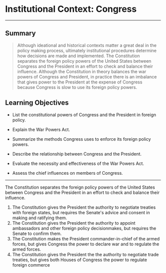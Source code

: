 # Institutional Context: Congress

---

## Summary

>Although ideational and historical contexts matter a great deal in the policy making process, ultimately institutional procedures determine how decisions are made and implemented. The Constitution separates the foreign policy powers of the United States between Congress and the President in an effort to check and balance their influence. Although the Constitution in theory balances the war powers of Congress and President, in practice there is an imbalance that gives power to the President at the expense of Congress because Congress is slow to use its foreign policy powers.

## Learning Objectives

* List the constitutional powers of Congress and the President in foreign policy.

* Explain the War Powers Act.
* Summarize the methods Congress uses to enforce its foreign policy powers.
* Describe the relationship between Congress and the President.
* Evaluate the necessity and effectiveness of the War Powers Act.
* Assess the chief influences on members of Congress.

---

The Constitution separates the foreign policy powers of the United States between
Congress and the President in an effort to check and balance their influence.
1. The Constitution gives the President the authority to negotiate treaties with foreign
states, but requires the Senate's advice and consent in making and ratifying them.
2. The Constitution gives the President the authority to appoint ambassadors and other
foreign policy decisionmakes, but requires the Senate to confirm them.
3. The Constitution makes the President commander-in-chief of the armed forces, but
gives Congress the power to declare war and to regulate the armed forces.
4. The Constitution gives the President the the authority to negotiate trade treaties, but
gives both Houses of Congress the power to regulate foreign commerce


